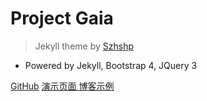 # Project Gaia

>Jekyll theme by [      Szhshp ](http://szhshp.org)   

- Powered by Jekyll, Bootstrap 4, JQuery 3

[GitHub](https://github.com/szhielelp/JekyllTheme-ProjectGaia)
[  演示页面    ](https://szhielelp.github.io/JekyllTheme-ProjectGaia/)
[  博客示例  ](http://szhshp.org)